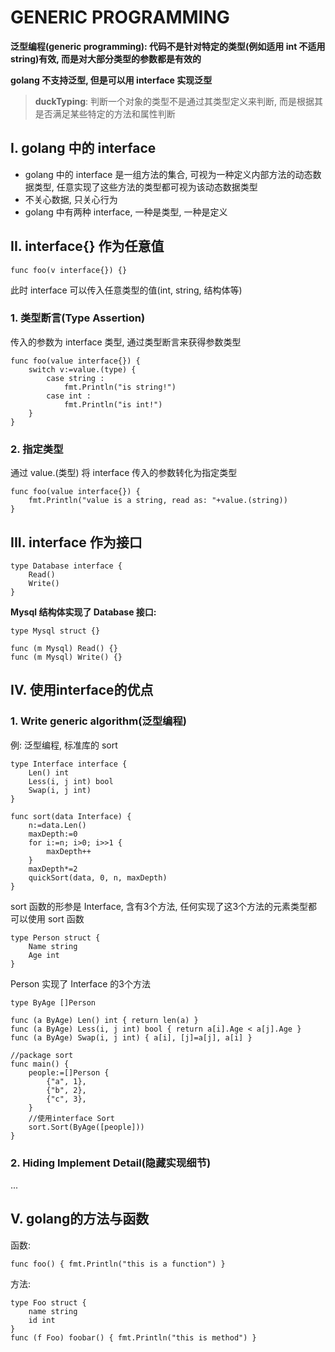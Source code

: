 # **GENERIC PROGRAMMING**
**泛型编程(generic programming): 代码不是针对特定的类型(例如适用 int 不适用 string)有效, 而是对大部分类型的参数都是有效的**

**golang 不支持泛型, 但是可以用 interface 实现泛型**

> **duckTyping**: 判断一个对象的类型不是通过其类型定义来判断, 而是根据其是否满足某些特定的方法和属性判断  

## **I. golang 中的 interface**

- golang 中的 interface 是一组方法的集合, 可视为一种定义内部方法的动态数据类型, 任意实现了这些方法的类型都可视为该动态数据类型  
- 不关心数据, 只关心行为
- golang 中有两种 interface, 一种是类型, 一种是定义

## **II. interface{} 作为任意值**

```
func foo(v interface{}) {}
```
此时 interface 可以传入任意类型的值(int, string, 结构体等)

### **1. 类型断言(Type Assertion)**  
传入的参数为 interface 类型, 通过类型断言来获得参数类型

```
func foo(value interface{}) {
	switch v:=value.(type) {
		case string :
			fmt.Println("is string!")
		case int :
			fmt.Println("is int!")
	}
}
```

### **2. 指定类型**
通过 value.(类型) 将 interface 传入的参数转化为指定类型

```
func foo(value interface{}) {
	fmt.Println("value is a string, read as: "+value.(string))
}
```

## **III. interface 作为接口**

```
type Database interface {
	Read()
	Write()
}
```

**Mysql 结构体实现了 Database 接口:**

```
type Mysql struct {}

func (m Mysql) Read() {}
func (m Mysql) Write() {}
```

## **IV. 使用interface的优点**

### **1. Write generic algorithm(泛型编程)**    
例: 泛型编程, 标准库的 sort  

```
type Interface interface {
	Len() int
	Less(i, j int) bool
	Swap(i, j int)
}

func sort(data Interface) {
	n:=data.Len()
	maxDepth:=0
	for i:=n; i>0; i>>1 {
		maxDepth++
	}
	maxDepth*=2
	quickSort(data, 0, n, maxDepth)
}
```
sort 函数的形参是 Interface, 含有3个方法, 任何实现了这3个方法的元素类型都可以使用 sort 函数

```
type Person struct {
	Name string
	Age int
}
```

Person 实现了 Interface 的3个方法

```
type ByAge []Person

func (a ByAge) Len() int { return len(a) }
func (a ByAge) Less(i, j int) bool { return a[i].Age < a[j].Age }
func (a ByAge) Swap(i, j int) { a[i], [j]=a[j], a[i] }

//package sort
func main() {
	people:=[]Person {
		{"a", 1},
		{"b", 2},
		{"c", 3},
	}
	//使用interface Sort
	sort.Sort(ByAge([people]))
}
```

### **2. Hiding Implement Detail(隐藏实现细节)**
...


## **V. golang的方法与函数**

函数:
```
func foo() { fmt.Println("this is a function") }
```

方法:
```
type Foo struct {
	name string
	id int
}
func (f Foo) foobar() { fmt.Println("this is method") }
```